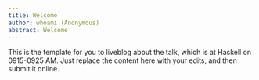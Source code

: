 ```yaml
---
title: Welcome
author: whoami (Anonymous)
abstract: Welcome
---
```


This is the template for you to liveblog about the talk,
which is at Haskell on 0915-0925 AM.  Just replace the content here
with your edits, and then submit it online.
